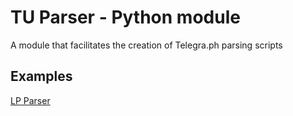 # TU Parser - Python module
A module that facilitates the creation of Telegra.ph parsing scripts

## Examples
[LP Parser](https://github.com/zombyacoff/lp-parser)